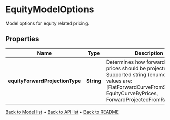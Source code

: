 

# EquityModelOptions

Model options for equity related pricing.

## Properties

| Name | Type | Description | Notes |
|------------ | ------------- | ------------- | -------------|
|**equityForwardProjectionType** | **String** | Determines how forward equity prices should be projected.   Supported string (enumeration) values are: [FlatForwardCurveFromSpot, EquityCurveByPrices, ForwardProjectedFromRatesCurve]. |  |



[Back to Model list](../README.md#documentation-for-models) &#8226; [Back to API list](../README.md#documentation-for-api-endpoints) &#8226; [Back to README](../README.md)


